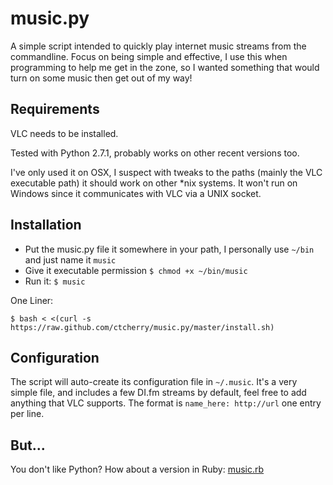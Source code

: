 music.py
========

A simple script intended to quickly play internet music streams from the commandline. Focus on being simple and effective, I use this when programming to help me get in the zone, so I wanted something that would turn on some music then get out of my way!

Requirements
------------
VLC needs to be installed.

Tested with Python 2.7.1, probably works on other recent versions too.

I've only used it on OSX, I suspect with tweaks to the paths (mainly the VLC executable path) it should work on other *nix systems. It won't run on Windows since it communicates with VLC via a UNIX socket.

Installation
------------

- Put the music.py file it somewhere in your path, I personally use `~/bin` and just name it `music`
- Give it executable permission `$ chmod +x ~/bin/music`
- Run it: `$ music`

One Liner:

`$ bash < <(curl -s https://raw.github.com/ctcherry/music.py/master/install.sh)`

Configuration
-------------

The script will auto-create its configuration file in `~/.music`. It's a very simple file, and includes a few DI.fm streams by default, feel free to add anything that VLC supports. The format is `name_here: http://url` one entry per line.

But...
------
You don't like Python? How about a version in Ruby: [music.rb](https://github.com/ctcherry/music.rb)